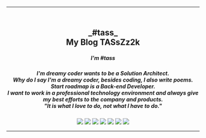 ---
<h2 align="center">
  <br>
  <a>_#tass_</a>
  <br>
My Blog TASsZz2k
<br>
</h2>

<h5 align="center">I'm #tass</h5>
<h5 align="center"><i>I'm dreamy coder wants to be a Solution Architect.<br>
Why do I say I'm a dreamy coder, besides coding, I also write poems.<br>
Start roadmap is a Back-end Developer.<br> 
I want to work in a professional technology environment and always give my best efforts to the company and products.<br>
"It is what I love to do, not what I have to do."
</i></h5>

<p align="center">
    <a alt="Java">
        <img src="https://img.shields.io/badge/Java-v8-orange.svg" />
    </a>
    <a alt="Spring Boot">
        <img src="https://img.shields.io/badge/Spring%20Boot-v2.4-brightgreen.svg" />
    </a>
    <a alt="Docker">
        <img src="https://img.shields.io/badge/Docker-v20.0-yellowgreen.svg" />
    </a>
    <a alt="MySQL">
        <img src="https://img.shields.io/badge/MySQL-v8-blue.svg" />
    </a>
    <a alt="Redis">
        <img src="https://img.shields.io/badge/Redis-v-red.svg" />
    </a>
    <a alt="Junit">
        <img src="https://img.shields.io/badge/Junit-v5.4-red.svg" />
    </a>    
    <a alt="Mockito">
        <img src="https://img.shields.io/badge/Mockito-v1.10-red.svg" />
    </a>
</p>
<hr>
